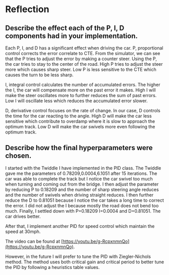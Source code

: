 # Reflection
## Describe the effect each of the P, I, D components had in your implementation.
Each P, I, and D has a significant effect when driving the car.
P, proportional control corrects the error correlate to CTE. From the simulator, we can see that the P tries to adjust the error by making a counter steer. Using the P, the car tries to stay to the center of the road.
High P tries to adjust the steer more which causes sharp steer.
Low P is less sensitive to the CTE which causes the turn to be less sharp.

I, integral control calculates the number of accumulated errors. The higher the I, the car will compensate more on the past error it makes.
High I will make the steer oscillates more to further reduces the sum of past errors.
Low I will oscillate less which reduces the accumulated error slower.

D, derivative control focuses on the rate of change. In our case, D controls the time for the car reacting to the angle.
High D will make the car less sensitive which contribute to overdamp where it is slow to approach the optimum track.
Low D will make the car swivels more even following the optimum track.


## Describe how the final hyperparameters were chosen.
I started with the Twiddle I have implemented in the PID class. The Twiddle gave me the parameters of 0.78209,0.0004,6.1051 after 15 iterations.
The car was able to complete the track but I notice the car swivel too much when turning and coming out from the bridge.
I then adjust the parameter by reducing P to 0.18209 and the number of sharp steering angle reduces and the number of swivels when driving straight reduces.
I then further reduce the D to 0.81051 because I notice the car takes a long time to correct the error.
I did not adjust the I because mostly the road does not bend too much.
Finally, I settled down with P=0.18209 I=0.0004 and D=0.81051. The car drives better.

After that, I implement another PID for speed control which maintain the speed at 30mph.

The video can be found at [https://youtu.be/g-RcpxnmnQo](https://youtu.be/g-RcpxnmnQo).

However, in the future I will prefer to tune the PID with Ziegler-Nichols method.
The method uses both critical gain and critical period to better tune the PID by following a heuristics table values.
